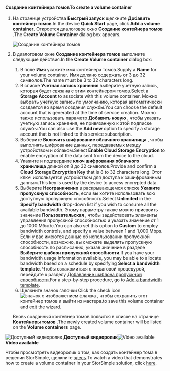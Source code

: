 <!--author=SharS last changed: 9/17/15-->

#### <a name="to-create-a-volume-container"></a><span data-ttu-id="5749e-101">Создание контейнера томов</span><span class="sxs-lookup"><span data-stu-id="5749e-101">To create a volume container</span></span>
1. <span data-ttu-id="5749e-102">На странице устройства **Быстрый запуск** щелкните **Добавить контейнер томов**.</span><span class="sxs-lookup"><span data-stu-id="5749e-102">In the device **Quick Start** page, click **Add a volume container**.</span></span> <span data-ttu-id="5749e-103">Откроется диалоговое окно **Создание контейнера томов** .</span><span class="sxs-lookup"><span data-stu-id="5749e-103">The **Create Volume Container** dialog box appears.</span></span>
   
    ![Создание контейнера томов](./media/storsimple-create-volume-container/HCS_CreateVolumeContainerM-include.png)
2. <span data-ttu-id="5749e-105">В диалоговом окне **Создание контейнера томов** выполните следующие действия.</span><span class="sxs-lookup"><span data-stu-id="5749e-105">In the **Create Volume container** dialog box:</span></span>
   
   1. <span data-ttu-id="5749e-106">В поле **Имя** укажите имя контейнера томов.</span><span class="sxs-lookup"><span data-stu-id="5749e-106">Supply a **Name** for your volume container.</span></span> <span data-ttu-id="5749e-107">Имя должно содержать от 3 до 32 символов.</span><span class="sxs-lookup"><span data-stu-id="5749e-107">The name must be 3 to 32 characters long.</span></span>
   2. <span data-ttu-id="5749e-108">В списке **Учетная запись хранения** выберите учетную запись, которая будет связана с этим контейнером томов.</span><span class="sxs-lookup"><span data-stu-id="5749e-108">Select a **Storage Account** to associate with this volume container.</span></span> <span data-ttu-id="5749e-109">Можно выбрать учетную запись по умолчанию, которая автоматически создается во время создания службы.</span><span class="sxs-lookup"><span data-stu-id="5749e-109">You can choose the default account that is generated at the time of service creation.</span></span> <span data-ttu-id="5749e-110">Можно также использовать параметр **Добавить новую** , чтобы указать учетную запись хранения, не привязанную к этой подписке службы.</span><span class="sxs-lookup"><span data-stu-id="5749e-110">You can also use the **Add new** option to specify a storage account that is not linked to this service subscription.</span></span>
   3. <span data-ttu-id="5749e-111">Выберите **Включить шифрование облачного хранилища** , чтобы выполнять шифрование данных, передаваемых между устройством и облаком.</span><span class="sxs-lookup"><span data-stu-id="5749e-111">Select **Enable Cloud Storage Encryption** to enable encryption of the data sent from the device to the cloud.</span></span>
   4. <span data-ttu-id="5749e-112">Укажите и подтвердите **ключ шифрования облачного хранилища** длиной от 8 до 32 символов.</span><span class="sxs-lookup"><span data-stu-id="5749e-112">Provide and confirm a **Cloud Storage Encryption Key** that is 8 to 32 characters long.</span></span> <span data-ttu-id="5749e-113">Этот ключ используется устройством для доступа к зашифрованным данным.</span><span class="sxs-lookup"><span data-stu-id="5749e-113">This key is used by the device to access encrypted data.</span></span>
   5. <span data-ttu-id="5749e-114">Выберите **Неограниченно** в раскрывающемся списке **Укажите пропускную способность**, если вы хотите использовать всю доступную пропускную способность.</span><span class="sxs-lookup"><span data-stu-id="5749e-114">Select **Unlimited** in the **Specify bandwidth** drop-down list if you wish to consume all the available bandwidth.</span></span> <span data-ttu-id="5749e-115">Этому параметру также можно присвоить значение **Пользовательская** , чтобы задействовать элементы управления пропускной способностью и указать значение от 1 до 1000 Мбит/с.</span><span class="sxs-lookup"><span data-stu-id="5749e-115">You can also set this option to **Custom** to employ bandwidth controls, and specify a value between 1 and 1,000 Mbps.</span></span> 
      <span data-ttu-id="5749e-116">Если у вас имеются данные об использовании пропускной способности, возможно, вы сможете выделять пропускную способность по расписанию, указав значение в разделе **Выберите шаблон пропускной способности**.</span><span class="sxs-lookup"><span data-stu-id="5749e-116">If you have your bandwidth usage information available, you may be able to allocate bandwidth based on a schedule by specifying **Select a bandwidth template**.</span></span> <span data-ttu-id="5749e-117">Чтобы ознакомиться с пошаговой процедурой, перейдите к разделу [Добавление шаблона пропускной способности](../articles/storsimple/storsimple-manage-bandwidth-templates.md#add-a-bandwidth-template).</span><span class="sxs-lookup"><span data-stu-id="5749e-117">For a step-by-step procedure, go to [Add a bandwidth template](../articles/storsimple/storsimple-manage-bandwidth-templates.md#add-a-bandwidth-template).</span></span>
   6. <span data-ttu-id="5749e-118">Щелкните значок галочки </span><span class="sxs-lookup"><span data-stu-id="5749e-118">Click the check icon</span></span> ![значок с изображением флажка](./media/storsimple-create-volume-container/HCS_CheckIcon-include.png) <span data-ttu-id="5749e-120">, чтобы сохранить этот контейнер томов и выйти из мастера.</span><span class="sxs-lookup"><span data-stu-id="5749e-120">to save this volume container and exit the wizard.</span></span> 
   
   <span data-ttu-id="5749e-121">Вновь созданный контейнер томов появится в списке на странице **Контейнеры томов** .</span><span class="sxs-lookup"><span data-stu-id="5749e-121">The newly created volume container will be listed on the **Volume containers** page.</span></span>

<span data-ttu-id="5749e-122">![Доступный видеоролик](./media/storsimple-create-volume-container/Video_icon.png) **Доступный видеоролик**</span><span class="sxs-lookup"><span data-stu-id="5749e-122">![Video available](./media/storsimple-create-volume-container/Video_icon.png) **Video available**</span></span>

<span data-ttu-id="5749e-123">Чтобы просмотреть видеоролик о том, как создать контейнер тома в решении StorSimple, щелкните [здесь](https://azure.microsoft.com/documentation/videos/create-a-volume-container-in-your-storsimple-solution/).</span><span class="sxs-lookup"><span data-stu-id="5749e-123">To watch a video that demonstrates how to create a volume container in your StorSimple solution, click [here](https://azure.microsoft.com/documentation/videos/create-a-volume-container-in-your-storsimple-solution/).</span></span>

